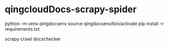 # qingcloudDocs-scrapy-spider

python -m venv qingdocsenv 
source qingdocsenv/bin/activate
pip install -r requirements.txt

scrapy crawl docschecker
